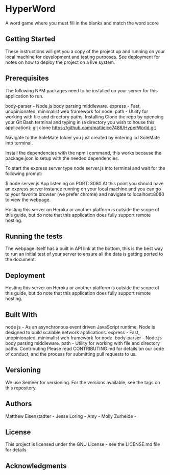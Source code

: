# HyperWord

A word game where you must fill in the blanks and match the word score

## Getting Started
These instructions will get you a copy of the project up and running on your local machine for development and testing purposes. See deployment for notes on how to deploy the project on a live system.

## Prerequisites
The following NPM packages need to be installed on your server for this application to run.

body-parser - Node.js body parsing middleware.
express - Fast, unopinionated, minimalist web framework for node.
path - Utility for working with file and directory paths.
Installing
Clone the repo by openeing your Git Bash terminal and typing in (a directory you wish to house this application): git clone https://github.com/mattieice7486/HyperWorld.git

Navigate to the SoleMate folder you just created by entering cd SoleMate into terminal.

Install the dependencies with the npm i command, this works because the package.json is setup with the needed dependencies.

To start the express server type node server.js into terminal and wait for the following prompt:

$ node server.js
App listening on PORT: 8080
At this point you should have an express server instance running on your local machine and you can go to your favorite browser (we prefer chrome) and navigate to localhost:8080 to view the webpage.

Hosting this server on Heroku or another platform is outside the scope of this guide, but do note that this application does fully support remote hosting.

## Running the tests
The webpage itself has a built in API link at the bottom, this is the best way to run an initial test of your server to ensure all the data is getting ported to the document.

## Deployment
Hosting this server on Heroku or another platform is outside the scope of this guide, but do note that this application does fully support remote hosting.

## Built With
node js - As an asynchronous event driven JavaScript runtime, Node is designed to build scalable network applications.
express - Fast, unopinionated, minimalist web framework for node.
body-parser - Node.js body parsing middleware.
path - Utility for working with file and directory paths.
Contributing
Please read CONTRIBUTING.md for details on our code of conduct, and the process for submitting pull requests to us.

## Versioning
We use SemVer for versioning. For the versions available, see the tags on this repository.

## Authors
Matthew Eisenstadter - 
Jesse Loring - 
Amy  - 
Molly Zurheide - 

## License
This project is licensed under the GNU License - see the LICENSE.md file for details

## Acknowledgments
